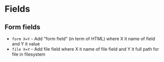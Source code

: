 # Fields

## Form fields
 
* `form X=Y` - Add "form field" (in term of HTML) where X it name of field and Y it value
* `file X=Y` - Add file field where X it name of file field and Y it full path for file in filesystem
